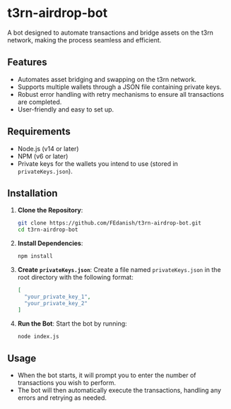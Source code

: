 # t3rn-airdrop-bot

A bot designed to automate transactions and bridge assets on the t3rn network, making the process seamless and efficient.

## Features

- Automates asset bridging and swapping on the t3rn network.
- Supports multiple wallets through a JSON file containing private keys.
- Robust error handling with retry mechanisms to ensure all transactions are completed.
- User-friendly and easy to set up.

## Requirements

- Node.js (v14 or later)
- NPM (v6 or later)
- Private keys for the wallets you intend to use (stored in `privateKeys.json`).

## Installation

1. **Clone the Repository**:

   ```bash
   git clone https://github.com/FEdanish/t3rn-airdrop-bot.git
   cd t3rn-airdrop-bot
   ```

2. **Install Dependencies**:

   ```bash
   npm install
   ```

3. **Create `privateKeys.json`**:
   Create a file named `privateKeys.json` in the root directory with the following format:

   ```json
   [
     "your_private_key_1",
     "your_private_key_2"
   ]
   ```

4. **Run the Bot**:
   Start the bot by running:

   ```bash
   node index.js
   ```

## Usage

- When the bot starts, it will prompt you to enter the number of transactions you wish to perform.
- The bot will then automatically execute the transactions, handling any errors and retrying as needed.
